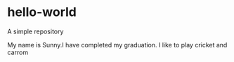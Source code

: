 # hello-world
A simple repository

My name is Sunny.I have completed my graduation.
I  like to play cricket and carrom

